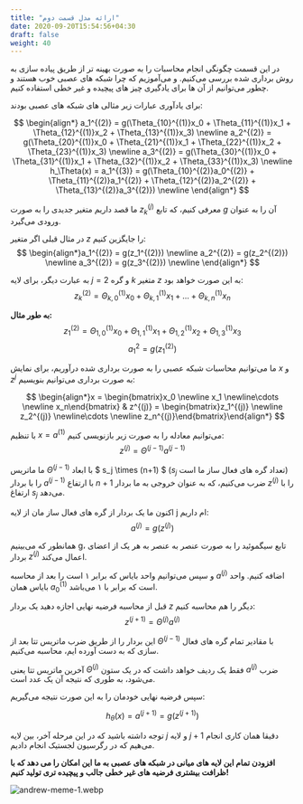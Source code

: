 ```yaml
---
title: "ارائه مدل قسمت دوم"
date: 2020-09-20T15:54:56+04:30
draft: false
weight: 40
---
```


در این قسمت چگونگی انجام محاسبات را به صورت بهینه تر از طریق پیاده سازی به روش برداری شده بررسی می‌کنیم.
و می‌آموزیم که چرا شبکه های عصبی خوب هستند و چطور می‌توانیم از آن ها برای یادگیری چیز های پیچیده و غیر خطی استفاده کنیم.

برای یادآوری عبارات زیر مثالی های شبکه های عصبی بودند:

$$
\begin{align*} a_1^{(2)} = g(\Theta_{10}^{(1)}x_0 + \Theta_{11}^{(1)}x_1 + \Theta_{12}^{(1)}x_2 + \Theta_{13}^{(1)}x_3) \newline a_2^{(2)} = g(\Theta_{20}^{(1)}x_0 + \Theta_{21}^{(1)}x_1 + \Theta_{22}^{(1)}x_2 + \Theta_{23}^{(1)}x_3) \newline a_3^{(2)} = g(\Theta_{30}^{(1)}x_0 + \Theta_{31}^{(1)}x_1 + \Theta_{32}^{(1)}x_2 + \Theta_{33}^{(1)}x_3) \newline h_\Theta(x) = a_1^{(3)} = g(\Theta_{10}^{(2)}a_0^{(2)} + \Theta_{11}^{(2)}a_1^{(2)} + \Theta_{12}^{(2)}a_2^{(2)} + \Theta_{13}^{(2)}a_3^{(2)}) \newline \end{align*}
$$

ما قصد داریم متغیر جدیدی را به صورت
$z_k ^{(j)}$
معرفی کنیم، که تابع $g$ آن را به عنوان ورودی می‌گیرد.

در مثال قبلی اگر متغیر
$z$
را جایگزین کنیم:
$$
\begin{align*}a_1^{(2)} = g(z_1^{(2)}) \newline a_2^{(2)} = g(z_2^{(2)}) \newline a_3^{(2)} = g(z_3^{(2)}) \newline \end{align*}
$$

به عبارت دیگر، برای لایه $j=2$ و گره $k$ متغیر $z$ به این صورت خواهد بود:
$$
z_k ^{(2)} = \Theta_{k,0} ^{(1)}x_0 + \Theta_{k,1} ^{(1)}x_1 + ... + \Theta_{k,n} ^{(1)} x_n
$$

**به طور مثال:**
$$
z_1 ^{(2)} = \Theta_{1,0} ^{(1)}x_0 + \Theta_{1,1} ^{(1)}x_1 + \Theta_{1,2} ^{(1)} x_2 + 
\Theta_{1,3} ^{(1)}x_3
$$
$$
a_1 ^2 = g(z_1 ^{(2)} )
$$

ما می‌توانیم محاسبات شبکه عصبی را به صورت <span class="top-dict" data-tipso="vectorized">برداری شده</span> درآوریم، 
برای نمایش $x$ و $z^j$ به صورت برداری می‌توانیم بنویسیم:

$$
\begin{align*}x = \begin{bmatrix}x_0 \newline x_1 \newline\cdots \newline x_n\end{bmatrix} 
& z^{(j)} = \begin{bmatrix}z_1^{(j)} \newline z_2^{(j)} \newline\cdots \newline z_n^{(j)}\end{bmatrix}\end{align*}
$$

با تنظیم $x = a^{(1)}$ می‌توانیم
معادله را به صورت زیر بازنویسی کنیم:
$$
z^{(j)} = \Theta^{(j - 1)} a^{(j - 1)}
$$

ما ماتریس $\Theta^{(j - 1)}$ با ابعاد
$ s_j \times (n+1) $
($s_j$ تعداد گره های فعال ساز ما است)
را با بردار $a^{(j - 1)}$ با ارتفاع $n+1$ 
ضرب می‌کنیم،
که به عنوان خروجی به ما بردار $z^{(j)}$ را با ارتفاغ $s_j$ می‌دهد.

اکنون ما یک بردار از گره های فعال ساز مان از لایه j ام داریم:
$$
a^{(j)} = g(z^{(j)})
$$

همانطور که می‌بینیم g، تابع سیگموئید را به صورت عنصر به عنصر
به هر یک از اعضای بردار $z^{(j)}$
اعمال می‌کند.

و سپس می‌توانیم واحد بایاس که برابر ۱ است را
بعد از محاسبه $a^{(j)}$ اضافه کنیم.
واحد بایاس همان $a_0 ^{(1)}$  است که برابر با ۱ می‌باشد.

قبل از محاسبه فرضیه نهایی اجازه دهید یک بردار $z$ دیگر را هم محاسبه کنیم:
$$
z^{(j+1)} = \Theta^{(j)} a^{(j)}
$$

این بردار را از طریق ضرب ماتریس تتا بعد از $\Theta^{(j - 1)}$ با مقادیر تمام گره های فعال سازی که 
به دست آورده ایم، محاسبه می‌کنیم.

آخرین ماتریس تتا یعنی $\Theta^{(j)}$
فقط یک ردیف خواهد داشت که در یک ستون $a^{(j)}$
ضرب می‌شود، به طوری که نتیجه آن یک عدد است.

سپس فرضیه نهایی خودمان را به این صورت نتیجه می‌گیریم:

$$
h_\theta(x) = a^{(j+1)} = g(z^{(j+1)})
$$

توجه داشته باشید که در این مرحله آخر،
بین لایه $j$ و لایه $j+1$ دقیقا همان کاری انجام می‌هیم
که در رگرسیون لجستیک انجام دادیم.

**افزودن تمام این لایه های میانی در شبکه های عصبی به ما این امکان را می دهد که با ظرافت بیشتری فرضیه های غیر خطی جالب و پیچیده تری تولید کنیم!**


![andrew-meme-1.webp](../images/andrew-meme-1.webp?width=30pc)

